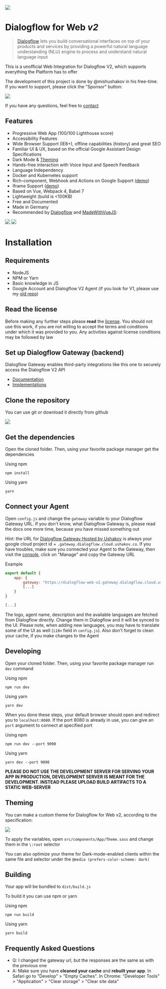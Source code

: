 ![](https://i.imgur.com/J8aTIwt.png)

# Dialogflow for Web *v2*

> [Dialogflow](https://dialogflow.com) lets you build conversational interfaces on top of your products and services by providing a powerful natural language understanding (NLU) engine to process and understand natural language input

This is a unofficial Web Integration for Dialogflow V2, which supports everything the Platform has to offer

The development of this project is done by @mishushakov in his free-time. If you want to support, please click the "Sponsor" button:

![](https://i.imgur.com/adRvGaY.png)

If you have any questions, feel free to [contact](https://ushakov.co/#contact)

## Features

- Progressive Web App (100/100 Lighthouse score)
- Accessibility Features
- Wide Browser Support (IE8+), offline capabilities (history) and great SEO
- Familiar UI & UX, based on the official Google Assistant Design Specifications
- Dark Mode & [Theming](#theming)
- Hands-free interaction with Voice Input and Speech Feedback
- Language Independency
- Docker and Kubernetes support
- Rich-component, Webhook and Actions on Google Support ([demo](https://codepen.io/mishushakov/pen/YMwoEK))
- Iframe Support ([demo](https://codepen.io/mishushakov/pen/ywWaRW))
- Based on Vue, Webpack 4, Babel 7
- Lightweight (build is <100KB)
- Free and Documented
- Made in Germany
- Recommended by [Dialogflow](https://twitter.com/Dialogflow/status/923976390201847809) and [MadeWithVueJS](https://twitter.com/MadeWithVueJS/status/1130147606666063875):

![](https://i.imgur.com/yWv9mBu.png)
![](https://i.imgur.com/N70Kl62.png)

# Installation

## Requirements

- NodeJS
- NPM or Yarn
- Basic knowledge in JS
- Google Account and Dialogflow V2 Agent (if you look for V1, please use my [old repo](https://github.com/mishushakov/dialogflow-web))

## Read the license

Before making any further steps please **read** the [license](LICENSE). You should not use this work, if you are not willing to accept the terms and conditions under which it was provided to you. Any activities against license conditions may be followed by law

## Set up Dialogflow Gateway (backend)

Dialogflow Gateway enables third-party integrations like this one to securely access the Dialogflow V2 API

- [Documentation](https://github.com/mishushakov/dialogflow-gateway-docs)
- [Implementations](https://github.com/mishushakov/dialogflow-gateway-docs#implementations)

## Clone the repository

You can use git or download it directly from github

![](https://imgur.com/bpHE9K6.png)

## Get the dependencies

Open the cloned folder. Then, using your favorite package manager get the dependencies

Using npm

`npm install`

Using yarn

`yarn`

## Connect your Agent

Open `config.js` and change the `gateway` variable to your Dialogflow Gateway URL. If you don't know, what Dialogflow Gateway is, please read the docs one more time, because you have missed something out

Hint: the URL for [Dialogflow Gateway Hosted by Ushakov](https://dialogflow.cloud.ushakov.co) is always your google cloud project id + `.gateway.dialogflow.cloud.ushakov.co`. If you have troubles, make sure you connected your Agent to the Gateway, then visit the [console](https://dialogflow.cloud.ushakov.co/console/), click on "Manage" and copy the Gateway URL

Example

```js
export default {
    app: {
        gateway: "https://dialogflow-web-v2.gateway.dialogflow.cloud.ushakov.co"
        [...]
    }
}

[...]
```

The logo, agent name, description and the available languages are fetched from Dialogflow directly. Change them in Dialogflow and it will be synced to the UI. Please note, when adding new languages, you may have to translate some of the UI as well (`i18n` field in `config.js`). Also don't forget to clean your cache, if you make changes to the Agent

## Developing

Open your cloned folder. Then, using your favorite package manager run `dev` command

Using npm

`npm run dev`

Using yarn

`yarn dev`

When you done these steps, your default browser should open and redirect you to `localhost:8080`. If the port 8080 is already in use, you can give an `port` argument to connect at specified port

Using npm

`npm run dev --port 9090`

Using yarn

`yarn dev --port 9090`

**PLEASE DO NOT USE THE DEVELOPMENT SERVER FOR SERVING YOUR APP IN PRODUCTION, DEVELOPMENT SERVER IS MEANT FOR THE DEVELOPMENT. INSTEAD PLEASE UPLOAD BUILD ARTIFACTS TO A STATIC WEB-SERVER**

## Theming

You can make a custom theme for Dialogflow for Web v2, according to the specification:

![](https://svgur.com/i/E0R.svg)

To apply the variables, open `src/components/App/Theme.sass` and change them in the `\:root` selector

You can also optimize your theme for Dark-mode-enabled clients within the same file and selector under the `@media (prefers-color-scheme: dark)`

## Building

Your app will be bundled to `dist/build.js`

To build it you can use npm or yarn

Using npm

`npm run build`

Using yarn

`yarn build`

## Frequently Asked Questions

- Q: I changed the gateway url, but the responses are the same as with the previous one
- A: Make sure you have **cleaned your cache** and **rebuilt your app**. In Safari go to "Develop" > "Empty Caches". In Chrome: "Developer Tools" > "Application" > "Clear storage" > "Clear site data"